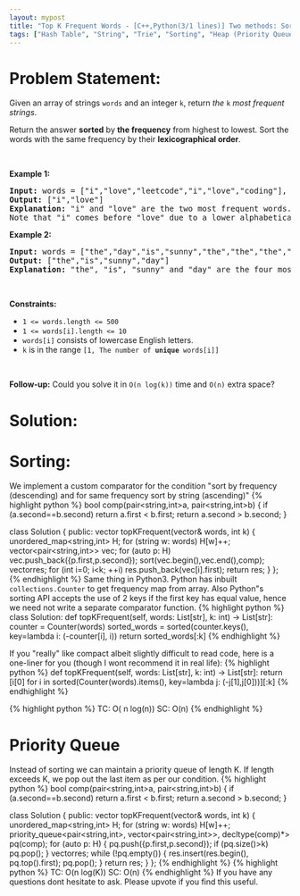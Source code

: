 ```yaml
---
layout: mypost
title: "Top K Frequent Words - [C++,Python(3/1 lines)] Two methods: Sorting / Max heap"
tags: ["Hash Table", "String", "Trie", "Sorting", "Heap (Priority Queue)", "Bucket Sort", "Counting", "C++", "Python", "Medium"]
---
```

# Problem Statement:
<p>Given an array of strings <code>words</code> and an integer <code>k</code>, return <em>the </em><code>k</code><em> most frequent strings</em>.</p>

<p>Return the answer <strong>sorted</strong> by <strong>the frequency</strong> from highest to lowest. Sort the words with the same frequency by their <strong>lexicographical order</strong>.</p>

<p>&nbsp;</p>
<p><strong class="example">Example 1:</strong></p>

<pre>
<strong>Input:</strong> words = [&quot;i&quot;,&quot;love&quot;,&quot;leetcode&quot;,&quot;i&quot;,&quot;love&quot;,&quot;coding&quot;], k = 2
<strong>Output:</strong> [&quot;i&quot;,&quot;love&quot;]
<strong>Explanation:</strong> &quot;i&quot; and &quot;love&quot; are the two most frequent words.
Note that &quot;i&quot; comes before &quot;love&quot; due to a lower alphabetical order.
</pre>

<p><strong class="example">Example 2:</strong></p>

<pre>
<strong>Input:</strong> words = [&quot;the&quot;,&quot;day&quot;,&quot;is&quot;,&quot;sunny&quot;,&quot;the&quot;,&quot;the&quot;,&quot;the&quot;,&quot;sunny&quot;,&quot;is&quot;,&quot;is&quot;], k = 4
<strong>Output:</strong> [&quot;the&quot;,&quot;is&quot;,&quot;sunny&quot;,&quot;day&quot;]
<strong>Explanation:</strong> &quot;the&quot;, &quot;is&quot;, &quot;sunny&quot; and &quot;day&quot; are the four most frequent words, with the number of occurrence being 4, 3, 2 and 1 respectively.
</pre>

<p>&nbsp;</p>
<p><strong>Constraints:</strong></p>

<ul>
	<li><code>1 &lt;= words.length &lt;= 500</code></li>
	<li><code>1 &lt;= words[i].length &lt;= 10</code></li>
	<li><code>words[i]</code> consists of lowercase English letters.</li>
	<li><code>k</code> is in the range <code>[1, The number of <strong>unique</strong> words[i]]</code></li>
</ul>

<p>&nbsp;</p>
<p><strong>Follow-up:</strong> Could you solve it in <code>O(n log(k))</code> time and <code>O(n)</code> extra space?</p>

# Solution:
# Sorting:
We implement a custom comparator for the condition "sort by frequency (descending) and for same frequency sort by string (ascending)"
 {% highlight python %} 
bool comp(pair<string,int>a, pair<string,int>b)
{
    if (a.second==b.second)
        return a.first < b.first;
    return a.second > b.second;
}

class Solution {
public:
    vector<string> topKFrequent(vector<string>& words, int k) 
    {
        unordered_map<string,int> H;
        for (string w: words) H[w]++;
        vector<pair<string,int>> vec;
        for (auto p: H) vec.push_back({p.first,p.second});
        sort(vec.begin(),vec.end(),comp);
        vector<string>res;
        for (int i=0; i<k; ++i) res.push_back(vec[i].first);
        return res;
    }
};
 {% endhighlight %}
Same thing in Python3. Python has inbuilt `collections.Counter` to get frequency map  from array. Also Python"s sorting API accepts the use of 2 keys if the first key has equal value, hence we need not write a separate comparator function.
 {% highlight python %} 
class Solution:
    def topKFrequent(self, words: List[str], k: int) -> List[str]:
        counter = Counter(words)
        sorted_words = sorted(counter.keys(), key=lambda i: (-counter[i], i))
        return sorted_words[:k]
 {% endhighlight %}

If you "really" like compact albeit slightly difficult to read code, here is a one-liner for you (though I wont recommend it in real life):
 {% highlight python %} 
def topKFrequent(self, words: List[str], k: int) -> List[str]:
	return [i[0] for i in sorted(Counter(words).items(), key=lambda j: (-j[1],j[0]))][:k]
 {% endhighlight %}

 {% highlight python %} 
TC: O( n log(n))
SC: O(n)
 {% endhighlight %}
# Priority Queue
Instead of sorting we can maintain a priority queue of length K. If length exceeds K, we pop out the last item as per our condition.
 {% highlight python %} 
bool comp(pair<string,int>a, pair<string,int>b)
{
    if (a.second==b.second)
        return a.first < b.first;
    return a.second > b.second;
}

class Solution {
public:
    vector<string> topKFrequent(vector<string>& words, int k) 
    {
        unordered_map<string,int> H;
        for (string w: words) H[w]++;
        priority_queue<pair<string,int>, vector<pair<string,int>>, decltype(comp)*> pq(comp);
        for (auto p: H)
        {
            pq.push({p.first,p.second});
            if (pq.size()>k) pq.pop();
        }
        vector<string>res;
        while (!pq.empty())
        {
            res.insert(res.begin(), pq.top().first);
            pq.pop();
        }
        return res;
    }
};
 {% endhighlight %}
 {% highlight python %} 
TC: O(n log(K))
SC: O(n)
 {% endhighlight %}
If you have any questions dont hesitate to ask. Please upvote if you find this useful.
